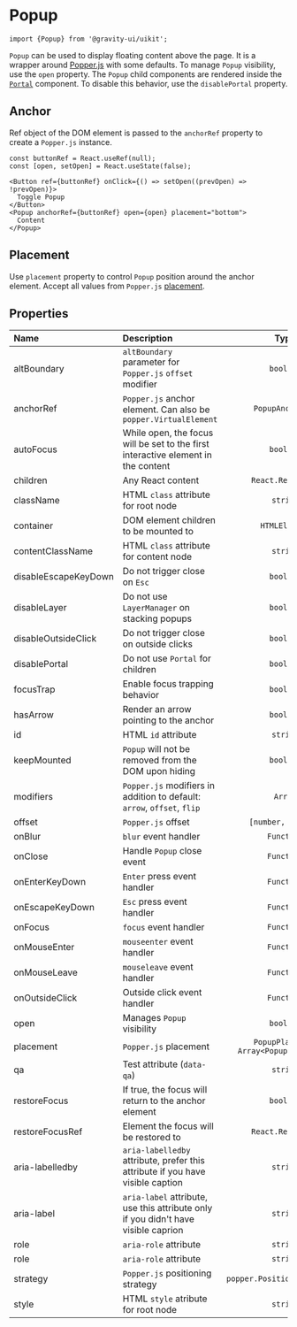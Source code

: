 <!--GITHUB_BLOCK-->

# Popup

<!--/GITHUB_BLOCK-->

```tsx
import {Popup} from '@gravity-ui/uikit';
```

`Popup` can be used to display floating content above the page. It is a wrapper around [Popper.js](https://popper.js.org)
with some defaults. To manage `Popup` visibility, use the `open` property.
The `Popup` child components are rendered inside the [`Portal`](../Portal) component. To disable this behavior, use the `disablePortal` property.

## Anchor

Ref object of the DOM element is passed to the `anchorRef` property to create a `Popper.js` instance.

<!--LANDING_BLOCK

<ExampleBlock
    code={`
const buttonRef = React.useRef(null);
const [open, setOpen] = React.useState(false);

<Button ref={buttonRef} onClick={() => setOpen((prevOpen) => !prevOpen)}>
  Toggle Popup
</Button>
<Popup anchorRef={buttonRef} open={open} placement="bottom">
  Content
</Popup>
`}>
    <UIKitExamples.PopupAnchorExample/>
</ExampleBlock>

LANDING_BLOCK-->

<!--GITHUB_BLOCK-->

```tsx
const buttonRef = React.useRef(null);
const [open, setOpen] = React.useState(false);

<Button ref={buttonRef} onClick={() => setOpen((prevOpen) => !prevOpen)}>
  Toggle Popup
</Button>
<Popup anchorRef={buttonRef} open={open} placement="bottom">
  Content
</Popup>
```

<!--/GITHUB_BLOCK-->

## Placement

Use `placement` property to control `Popup` position around the anchor element.
Accept all values from `Popper.js` [placement](https://popper.js.org/docs/v2/constructors/#options).

<!--LANDING_BLOCK

<ExampleBlock
    code={`
const boxRef = React.useRef(null);

<div ref={boxRef} />
<Popup open anchorRef={boxRef} placement="top-start">Top Start</Popup>
<Popup open anchorRef={boxRef} placement="top">Top</Popup>
<Popup open anchorRef={boxRef} placement="top-end">Top End</Popup>
<Popup open anchorRef={boxRef} placement="right-start">Right Start</Popup>
<Popup open anchorRef={boxRef} placement="right">Right</Popup>
<Popup open anchorRef={boxRef} placement="right-end">Right End</Popup>
<Popup open anchorRef={boxRef} placement="bottom-end">Bottom End</Popup>
<Popup open anchorRef={boxRef} placement="bottom">Bottom</Popup>
<Popup open anchorRef={boxRef} placement="bottom-start">Bottom Start</Popup>
<Popup open anchorRef={boxRef} placement="left-end">Left End</Popup>
<Popup open anchorRef={boxRef} placement="left">Left</Popup>
<Popup open anchorRef={boxRef} placement="left-start">Left Start</Popup>
`}>
    <UIKitExamples.PopupPlacementExample/>
</ExampleBlock>

LANDING_BLOCK-->

## Properties

| Name                 | Description                                                                        |                   Type                   |     Default     |
| :------------------- | :--------------------------------------------------------------------------------- | :--------------------------------------: | :-------------: |
| altBoundary          | `altBoundary` parameter for `Popper.js` `offset` modifier                          |                `boolean`                 |     `false`     |
| anchorRef            | `Popper.js` anchor element. Can also be `popper.VirtualElement`                    |             `PopupAnchorRef`             |                 |
| autoFocus            | While open, the focus will be set to the first interactive element in the content  |                `boolean`                 |     `false`     |
| children             | Any React content                                                                  |            `React.ReactNode`             |                 |
| className            | HTML `class` attribute for root node                                               |                 `string`                 |                 |
| container            | DOM element children to be mounted to                                              |              `HTMLElement`               | `document.body` |
| contentClassName     | HTML `class` attribute for content node                                            |                 `string`                 |                 |
| disableEscapeKeyDown | Do not trigger close on `Esc`                                                      |                `boolean`                 |     `false`     |
| disableLayer         | Do not use `LayerManager` on stacking popups                                       |                `boolean`                 |     `false`     |
| disableOutsideClick  | Do not trigger close on outside clicks                                             |                `boolean`                 |     `false`     |
| disablePortal        | Do not use `Portal` for children                                                   |                `boolean`                 |     `false`     |
| focusTrap            | Enable focus trapping behavior                                                     |                `boolean`                 |     `false`     |
| hasArrow             | Render an arrow pointing to the anchor                                             |                `boolean`                 |     `false`     |
| id                   | HTML `id` attribute                                                                |                 `string`                 |                 |
| keepMounted          | `Popup` will not be removed from the DOM upon hiding                               |                `boolean`                 |     `false`     |
| modifiers            | `Popper.js` modifiers in addition to default: `arrow`, `offset`, `flip`            |                 `Array`                  |    `[0, 4]`     |
| offset               | `Popper.js` offset                                                                 |            `[number, number]`            |    `[0, 4]`     |
| onBlur               | `blur` event handler                                                               |                `Function`                |                 |
| onClose              | Handle `Popup` close event                                                         |                `Function`                |                 |
| onEnterKeyDown       | `Enter` press event handler                                                        |                `Function`                |                 |
| onEscapeKeyDown      | `Esc` press event handler                                                          |                `Function`                |                 |
| onFocus              | `focus` event handler                                                              |                `Function`                |                 |
| onMouseEnter         | `mouseenter` event handler                                                         |                `Function`                |                 |
| onMouseLeave         | `mouseleave` event handler                                                         |                `Function`                |                 |
| onOutsideClick       | Outside click event handler                                                        |                `Function`                |                 |
| open                 | Manages `Popup` visibility                                                         |                `boolean`                 |     `false`     |
| placement            | `Popper.js` placement                                                              | `PopupPlacement` `Array<PopupPlacement>` |                 |
| qa                   | Test attribute (`data-qa`)                                                         |                 `string`                 |                 |
| restoreFocus         | If true, the focus will return to the anchor element                               |                `boolean`                 |     `false`     |
| restoreFocusRef      | Element the focus will be restored to                                              |            `React.RefObject`             |                 |
| aria-labelledby      | `aria-labelledby` attribute, prefer this attribute if you have visible caption     |                 `string`                 |                 |
| aria-label           | `aria-label` attribute, use this attribute only if you didn't have visible caprion |                 `string`                 |                 |
| role                 | `aria-role` attribute                                                              |                 `string`                 |                 |
| role                 | `aria-role` attribute                                                              |                 `string`                 |                 |
| strategy             | `Popper.js` positioning strategy                                                   |       `popper.PositioningStrategy`       |    `[0, 4]`     |
| style                | HTML `style` atribute for root node                                                |                 `string`                 |                 |
